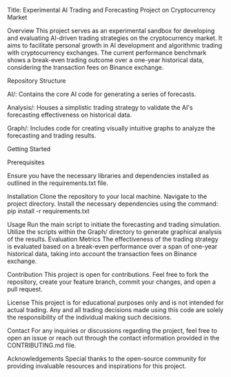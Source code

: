 Title: Experimental AI Trading and Forecasting Project on Cryptocurrency Market

Overview
This project serves as an experimental sandbox for developing and evaluating AI-driven trading strategies on the cryptocurrency market. It aims to facilitate personal growth in AI development and algorithmic trading with cryptocurrency exchanges. The current performance benchmark shows a break-even trading outcome over a one-year historical data, considering the transaction fees on Binance exchange.

Repository Structure

AI/: Contains the core AI code for generating a series of forecasts.

Analysis/: Houses a simplistic trading strategy to validate the AI's forecasting effectiveness on historical data.

Graph/: Includes code for creating visually intuitive graphs to analyze the forecasting and trading results.


Getting Started

Prerequisites

Ensure you have the necessary libraries and dependencies installed as outlined in the requirements.txt file.

Installation
Clone the repository to your local machine.
Navigate to the project directory.
Install the necessary dependencies using the command: pip install -r requirements.txt


Usage
Run the main script to initiate the forecasting and trading simulation.
Utilize the scripts within the Graph/ directory to generate graphical analysis of the results.
Evaluation Metrics
The effectiveness of the trading strategy is evaluated based on a break-even performance over a span of one-year historical data, taking into account the transaction fees on Binance exchange.

Contribution
This project is open for contributions. Feel free to fork the repository, create your feature branch, commit your changes, and open a pull request.

License
This project is for educational purposes only and is not intended for actual trading. Any and all trading decisions made using this code are solely the responsibility of the individual making such decisions.

Contact
For any inquiries or discussions regarding the project, feel free to open an issue or reach out through the contact information provided in the CONTRIBUTING.md file.

Acknowledgements
Special thanks to the open-source community for providing invaluable resources and inspirations for this project.
